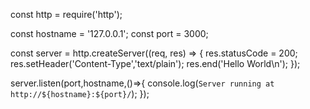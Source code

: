 const http = require('http');

const hostname = '127.0.0.1';
const port = 3000;

const server = http.createServer((req, res) => {
 res.statusCode = 200;
 res.setHeader('Content-Type','text/plain');
 res.end('Hello World\n');
});

server.listen(port,hostname,()=>{
 console.log(`Server running at http://${hostname}:${port}/`);
});